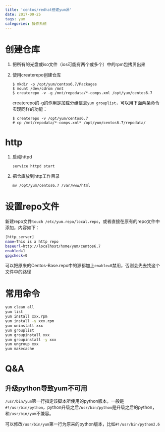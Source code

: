```yaml
---
title: 'centos/redhat搭建yum源'
date: 2017-09-25
tags: yum
categories: 操作系统
---
```


# 创建仓库

1. 把所有的光盘或iso文件（ios可能有两个或多个）中的rpm包拷贝出来

2. 使用createrepo创建仓库

   ```shell
   $ mkdir -p /opt/yum/centos6.7/Packages
   $ mount /dev/cdrom /mnt
   $ createrepo -v -g /mnt/repodata/*-comps.xml /opt/yum/centos6.7
   ```

   createrepo的-g的作用是加载分组信息`yum grouplist`，可以用下面两条命令实现同样的功能：

   ```shell
   $ createrepo -v /opt/yum/centos6.7
   # cp /mnt/repodata/*-comps.xml* /opt/yum/centos6.7/repodata/
   ```

# http

1. 启动httpd

   ```shell
   service httpd start
   ```

2. 把仓库放到http工作目录

   ```shell
   mv /opt/yum/centos6.7 /var/www/html
   ```

# 设置repo文件

新建repo文件`touch /etc/yum.repo/local.repo`，或者直接在原有的repo文件中添加，内容如下：

```bash
[http_server]
name=This is a http repo
baseurl=http://localhost/home/yum/centos6.7
enabled=1
gpgcheck=0
```

可以把原来的Centos-Base.repo中的源都加上`enable=0`禁用，否则会先去找这个文件中的路径

# 常用命令

```bash
yum clean all
yum list
yum install xxx.rpm
yum install -y xxx.rpm
yum uninstall xxx
yum grouplist
yum groupinstall xxx
yum groupinstall -y xxx
yum ungroup xxx
yum makecache
```

# Q&A

## 升级python导致yum不可用

`/usr/bin/yum`第一行指定该脚本所使用的python版本，一般是`#!/usr/bin/python`，python升级之后`/usr/bin/python`是升级之后的python，和`/usr/bin/yum`不兼容。

可以修改`/usr/bin/yum`第一行为原来的python版本，比如`#!/usr/bin/python2.6`